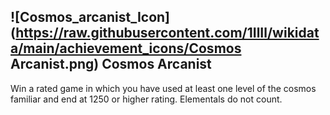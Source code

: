 ## ![Cosmos_arcanist_Icon](https://raw.githubusercontent.com/1IlIl/wikidata/main/achievement_icons/Cosmos Arcanist.png) Cosmos Arcanist


Win a rated game in which you have used at least one level of the cosmos familiar and end at 1250 or higher rating. Elementals do not count.
